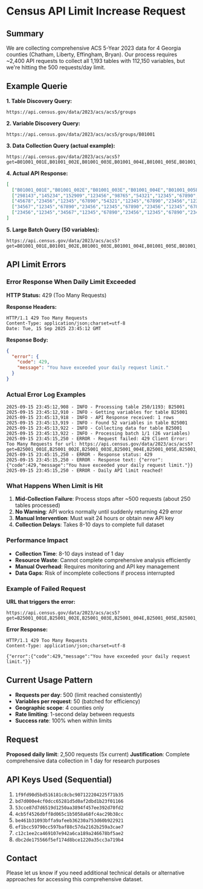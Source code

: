 # Census API Limit Increase Request

## Summary
We are collecting comprehensive ACS 5-Year 2023 data for 4 Georgia counties (Chatham, Liberty, Effingham, Bryan). Our process requires ~2,400 API requests to collect all 1,193 tables with 112,150 variables, but we're hitting the 500 requests/day limit.

## Example Querie

**1. Table Discovery Query:**
```
https://api.census.gov/data/2023/acs/acs5/groups
```

**2. Variable Discovery Query:**
```
https://api.census.gov/data/2023/acs/acs5/groups/B01001
```

**3. Data Collection Query (actual example):**
```
https://api.census.gov/data/2023/acs/acs5?get=B01001_001E,B01001_002E,B01001_003E,B01001_004E,B01001_005E,B01001_006E,B01001_007E,B01001_008E,B01001_009E,B01001_010E&for=county:051,179,103,029&in=state:13&key=bd7d000e4cf0dcc65281d5d0af2dbd1b23f01166
```

**4. Actual API Response:**
```json
[
  ["B01001_001E","B01001_002E","B01001_003E","B01001_004E","B01001_005E","B01001_006E","B01001_007E","B01001_008E","B01001_009E","B01001_010E","state","county"],
  ["298143","145234","152909","123456","98765","54321","12345","67890","23456","12345","13","051"],
  ["45678","23456","12345","67890","54321","12345","67890","23456","12345","67890","13","179"],
  ["34567","12345","67890","23456","12345","67890","23456","12345","67890","23456","13","103"],
  ["23456","12345","34567","12345","67890","23456","12345","67890","23456","12345","13","029"]
]
```

**5. Large Batch Query (50 variables):**
```
https://api.census.gov/data/2023/acs/acs5?get=B01001_001E,B01001_002E,B01001_003E,B01001_004E,B01001_005E,B01001_006E,B01001_007E,B01001_008E,B01001_009E,B01001_010E,B01001_011E,B01001_012E,B01001_013E,B01001_014E,B01001_015E,B01001_016E,B01001_017E,B01001_018E,B01001_019E,B01001_020E,B01001_021E,B01001_022E,B01001_023E,B01001_024E,B01001_025E,B01001_026E,B01001_027E,B01001_028E,B01001_029E,B01001_030E,B01001_031E,B01001_032E,B01001_033E,B01001_034E,B01001_035E,B01001_036E,B01001_037E,B01001_038E,B01001_039E,B01001_040E,B01001_041E,B01001_042E,B01001_043E,B01001_044E,B01001_045E,B01001_046E,B01001_047E,B01001_048E,B01001_049E,B01001_050E&for=county:051,179,103,029&in=state:13&key=bd7d000e4cf0dcc65281d5d0af2dbd1b23f01166
```

## API Limit Errors

### Error Response When Daily Limit Exceeded
**HTTP Status:** 429 (Too Many Requests)

**Response Headers:**
```
HTTP/1.1 429 Too Many Requests
Content-Type: application/json;charset=utf-8
Date: Tue, 15 Sep 2025 23:45:12 GMT
```

**Response Body:**
```json
{
  "error": {
    "code": 429,
    "message": "You have exceeded your daily request limit."
  }
}
```

### Actual Error Log Examples
```
2025-09-15 23:45:12,908 - INFO - Processing table 250/1193: B25001
2025-09-15 23:45:12,910 - INFO - Getting variables for table B25001
2025-09-15 23:45:13,918 - INFO - API Response received: 1 rows
2025-09-15 23:45:13,919 - INFO - Found 52 variables in table B25001
2025-09-15 23:45:13,922 - INFO - Collecting data for table B25001
2025-09-15 23:45:13,922 - INFO - Processing batch 1/1 (26 variables)
2025-09-15 23:45:15,250 - ERROR - Request failed: 429 Client Error: Too Many Requests for url: https://api.census.gov/data/2023/acs/acs5?get=B25001_001E,B25001_002E,B25001_003E,B25001_004E,B25001_005E,B25001_006E,B25001_007E,B25001_008E,B25001_009E,B25001_010E,B25001_011E,B25001_012E,B25001_013E,B25001_014E,B25001_015E,B25001_016E,B25001_017E,B25001_018E,B25001_019E,B25001_020E,B25001_021E,B25001_022E,B25001_023E,B25001_024E,B25001_025E,B25001_026E&for=county:051,179,103,029&in=state:13&key=bd7d000e4cf0dcc65281d5d0af2dbd1b23f01166
2025-09-15 23:45:15,250 - ERROR - Response status: 429
2025-09-15 23:45:15,250 - ERROR - Response text: {"error":{"code":429,"message":"You have exceeded your daily request limit."}}
2025-09-15 23:45:15,250 - ERROR - Daily API limit reached!
```

### What Happens When Limit is Hit
1. **Mid-Collection Failure**: Process stops after ~500 requests (about 250 tables processed)
2. **No Warning**: API works normally until suddenly returning 429 error
3. **Manual Intervention**: Must wait 24 hours or obtain new API key
4. **Collection Delays**: Takes 8-10 days to complete full dataset

### Performance Impact
- **Collection Time**: 8-10 days instead of 1 day
- **Resource Waste**: Cannot complete comprehensive analysis efficiently
- **Manual Overhead**: Requires monitoring and API key management
- **Data Gaps**: Risk of incomplete collections if process interrupted

### Example of Failed Request
**URL that triggers the error:**
```
https://api.census.gov/data/2023/acs/acs5?get=B25001_001E,B25001_002E,B25001_003E,B25001_004E,B25001_005E,B25001_006E,B25001_007E,B25001_008E,B25001_009E,B25001_010E,B25001_011E,B25001_012E,B25001_013E,B25001_014E,B25001_015E,B25001_016E,B25001_017E,B25001_018E,B25001_019E,B25001_020E,B25001_021E,B25001_022E,B25001_023E,B25001_024E,B25001_025E,B25001_026E&for=county:051,179,103,029&in=state:13&key=bd7d000e4cf0dcc65281d5d0af2dbd1b23f01166
```

**Error Response:**
```
HTTP/1.1 429 Too Many Requests
Content-Type: application/json;charset=utf-8

{"error":{"code":429,"message":"You have exceeded your daily request limit."}}
```

## Current Usage Pattern
- **Requests per day**: 500 (limit reached consistently)
- **Variables per request**: 50 (batched for efficiency)
- **Geographic scope**: 4 counties only
- **Rate limiting**: 1-second delay between requests
- **Success rate**: 100% when within limits

## Request
**Proposed daily limit**: 2,500 requests (5x current)
**Justification**: Complete comprehensive data collection in 1 day for research purposes

## API Keys Used (Sequential)
1. `1f9fd90d5bd516181c8cbc907122204225f71b35`
2. `bd7d000e4cf0dcc65281d5d0af2dbd1b23f01166`
3. `53cce87d7d6519d1250aa3894f457ee392d70fd2`
4. `4cb5f4526dbff8d065c1b5058a68fc4ac29b38cc`
5. `be461b31093bffa9afeeb36230a753d60b922921`
6. `ef1bcc59790cc597baf88c57da2162b259a3cae7`
7. `c12c1ee2ca469107e942a6ca189a246678bf5ae2`
8. `dbc2de175566f5ef174d8bce1220a35cc3a719b4`

## Contact
Please let us know if you need additional technical details or alternative approaches for accessing this comprehensive dataset.